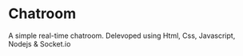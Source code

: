 # Chatroom
A simple real-time chatroom. Delevoped using Html, Css, Javascript, Nodejs &amp; Socket.io
